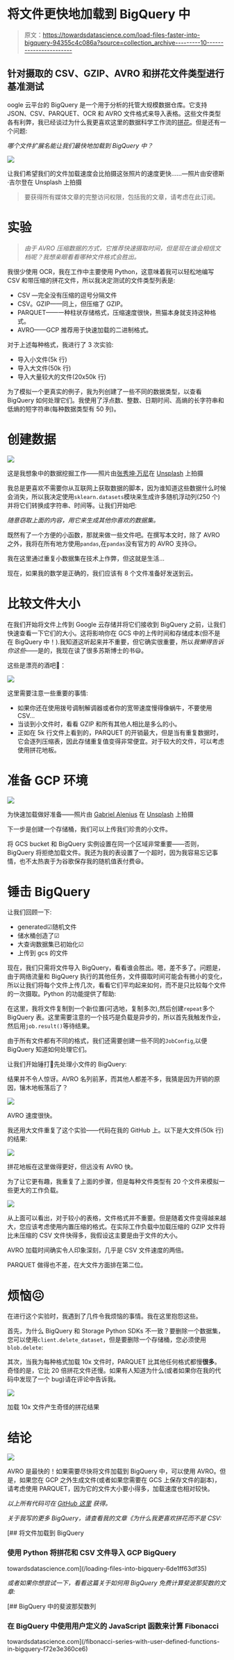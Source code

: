 # 将文件更快地加载到 BigQuery 中

> 原文：<https://towardsdatascience.com/load-files-faster-into-bigquery-94355c4c086a?source=collection_archive---------10----------------------->

## 针对摄取的 CSV、GZIP、AVRO 和拼花文件类型进行基准测试

oogle 云平台的 BigQuery 是一个用于分析的托管大规模数据仓库。它支持 JSON、CSV、PARQUET、OCR 和 AVRO 文件格式来导入表格。这些文件类型各有利弊，我已经谈过为什么我更喜欢这里的数据科学工作流的[拼花](/loading-files-into-bigquery-6de1ff63df35)。但是还有一个问题:

*哪个文件扩展名能让我们最快地加载到 BigQuery 中？*

![](img/4e1180ba7d8ee51a3cbec7b56069b4d2.png)

让我们希望我们的文件加载速度会比拍摄这张照片的速度更快……—照片由安德斯·吉尔登在 Unsplash 上拍摄

> 要获得所有媒体文章的完整访问权限，包括我的文章，请考虑在此订阅。

# 实验

> *由于 AVRO 压缩数据的方式，它推荐快速摄取时间，但是现在谁会相信文档呢？我想亲眼看看哪种文件格式会胜出。*

我很少使用 OCR，我在工作中主要使用 Python，这意味着我可以轻松地编写 CSV 和带压缩的拼花文件，所以我决定测试的文件类型列表是:

*   CSV —完全没有压缩的逗号分隔文件
*   CSV。GZIP——同上，但压缩了 GZIP。
*   PARQUET——一种柱状存储格式，压缩速度很快，熊猫本身就支持这种格式。
*   AVRO——GCP 推荐用于快速加载的二进制格式。

对于上述每种格式，我进行了 3 次实验:

*   导入小文件(5k 行)
*   导入大文件(50k 行)
*   导入大量较大的文件(20x50k 行)

为了模拟一个更真实的例子，我为列创建了一些不同的数据类型，以查看 BigQuery 如何处理它们。我使用了浮点数、整数、日期时间、高熵的长字符串和低熵的短字符串(每种数据类型有 50 列)。

# 创建数据

![](img/19433bfc24daf9afab9bf5c34eebff5d.png)

这是我想象中的数据挖掘工作——照片由[张秀坤·万尼](https://unsplash.com/@dominik_photography?utm_source=unsplash&utm_medium=referral&utm_content=creditCopyText)在 [Unsplash](/s/photos/mine?utm_source=unsplash&utm_medium=referral&utm_content=creditCopyText) 上拍摄

我总是更喜欢不需要你从互联网上获取数据的脚本，因为谁知道这些数据什么时候会消失，所以我决定使用`sklearn.datasets`模块来生成许多随机浮动列(250 个)并将它们转换成字符串、时间等。让我们开始吧:

*随意窃取上面的内容，用它来生成其他你喜欢的数据集。*

既然有了一个方便的小函数，那就来做一些文件吧。在撰写本文时，除了 AVRO 之外，我将在所有地方使用`pandas`,在`pandas`没有官方的 AVRO 支持😥。

我在这里通过重复小数据集在技术上作弊，但这就是生活…

现在，如果我的数学是正确的，我们应该有 8 个文件准备好发送到云。

# 比较文件大小

在我们开始将文件上传到 Google 云存储并将它们接收到 BigQuery 之前，让我们快速查看一下它们的大小。这将影响你在 GCS 中的上传时间和存储成本(但不是在 BigQuery 中！).我知道这听起来并不重要，但它确实很重要，所以*我懒得告诉你这些*——是的，我现在读了很多苏斯博士的书😃。

这些是漂亮的酒吧🍫：

![](img/e8c96f173bc2bdf6ff6821d4e73b3ca9.png)

这里需要注意一些重要的事情:

*   如果你还在使用拨号调制解调器或者你的宽带速度慢得像蜗牛，不要使用 CSV…
*   当谈到小文件时，看看 GZIP 和所有其他人相比是多么的小。
*   正如在 5k 行文件上看到的，PARQUET 的开销最大，但是当有重复数据时，它会逐列压缩表，因此存储重复值变得非常便宜。对于较大的文件，可以考虑使用拼花地板。

# 准备 GCP 环境

![](img/05fa501db42629688f609c17d18d7a3e.png)

为快速加载做好准备——照片由 [Gabriel Alenius](https://unsplash.com/@gabrielalenius?utm_source=unsplash&utm_medium=referral&utm_content=creditCopyText) 在 [Unsplash](/s/photos/getting-dressed?utm_source=unsplash&utm_medium=referral&utm_content=creditCopyText) 上拍摄

下一步是创建一个存储桶，我们可以上传我们珍贵的小文件。

将 GCS bucket 和 BigQuery 实例设置在同一个区域非常重要——否则，BigQuery 将拒绝加载文件。我还为我的表设置了一个超时，因为我容易忘记事情，也不太热衷于为谷歌保存我的随机值表付费😆。

# 锤击 BigQuery

让我们回顾一下:

*   generated☑随机文件
*   储水桶创造了☑
*   大查询数据集已初始化☑
*   上传到 gcs 的文件

现在，我们只需将文件导入 BigQuery，看看谁会胜出。嗯，差不多了。问题是，由于网络流量和 BigQuery 执行的其他任务，文件摄取时间可能会有微小的变化，所以让我们将每个文件上传几次，看看它们平均起来如何，而不是只比较每个文件的一次摄取。Python 的功能提供了帮助:

在这里，我将文件复制到一个新位置(可选地，复制多次),然后创建`repeat`多个 BigQuery 表。这里需要注意的一个技巧是负载是异步的，所以首先我触发作业，然后用`job.result()`等待结果。

由于所有文件都有不同的格式，我们还需要创建一些不同的`JobConfig`,以便 BigQuery 知道如何处理它们。

让我们开始锤打🔨先处理小文件的 BigQuery:

结果并不令人惊讶。AVRO 名列前茅，而其他人都差不多，我猜是因为开销的原因，镶木地板落后了？

![](img/b1d86923deea1e8b4ea0c5d7bb0e0923.png)

AVRO 速度很快。

我还用大文件重复了这个实验——代码在我的 GitHub 上。以下是大文件(50k 行)的结果:

![](img/96c0ee78464384355901930ff8a8ffa4.png)

拼花地板在这里做得更好，但远没有 AVRO 快。

为了让它更有趣，我重复了上面的步骤，但是每种文件类型有 20 个文件来模拟一些更大的工作负载。

![](img/e4068253204e89e66ff301a28936ce13.png)

从上面可以看出，对于较小的表格，文件格式并不重要。但是随着文件变得越来越大，您应该考虑使用内置压缩的格式。在实际工作负载中加载压缩的 GZIP 文件将比未压缩的 CSV 文件快得多，我假设这主要是由于文件的大小。

AVRO 加载时间确实令人印象深刻，几乎是 CSV 文件速度的两倍。

PARQUET 做得也不差，在大文件方面排在第二位。

# 烦恼😖

在进行这个实验时，我遇到了几件令我烦恼的事情。我在这里抱怨这些。

首先，为什么 BigQuery 和 Storage Python SDKs 不一致？要删除一个数据集，您可以使用`client.delete_dataset`，但是要删除一个存储桶，您必须使用`blob.delete`:

其次，当我为每种格式加载 10x 文件时，PARQUET 比其他任何格式都慢**很多**。奇怪的是，它比 20 倍拼花文件还慢。如果有人知道为什么(或者如果你在我的代码中发现了一个 bug)请在评论中告诉我。

![](img/db24a916e48251140411526269dce0c0.png)

加载 10x 文件产生奇怪的拼花结果

# 结论

![](img/e4068253204e89e66ff301a28936ce13.png)

AVRO 是最快的！如果需要尽快将文件加载到 BigQuery 中，可以使用 AVRO。但是，如果您在 GCP 之外生成文件(或者如果您需要在 GCS 上保存文件的副本)，请考虑使用 PARQUET，因为它的文件大小要小得多，加载速度也相对较快。

*以上所有代码可在* [*GitHub 这里*](https://github.com/niczky12/medium/blob/master/tech/bigquery/benchmarks/file_loads.py) *获得。*

*关于我写的更多 BigQuery，请查看我的文章《为什么我更喜欢拼花而不是 CSV:*

[](/loading-files-into-bigquery-6de1ff63df35) [## 将文件加载到 BigQuery

### 使用 Python 将拼花和 CSV 文件导入 GCP BigQuery

towardsdatascience.com](/loading-files-into-bigquery-6de1ff63df35) 

*或者如果你想尝试一下，看看这篇关于如何用 BigQuery 免费计算斐波那契数的文章:*

[](/fibonacci-series-with-user-defined-functions-in-bigquery-f72e3e360ce6) [## BigQuery 中的斐波那契数列

### 在 BigQuery 中使用用户定义的 JavaScript 函数来计算 Fibonacci

towardsdatascience.com](/fibonacci-series-with-user-defined-functions-in-bigquery-f72e3e360ce6)